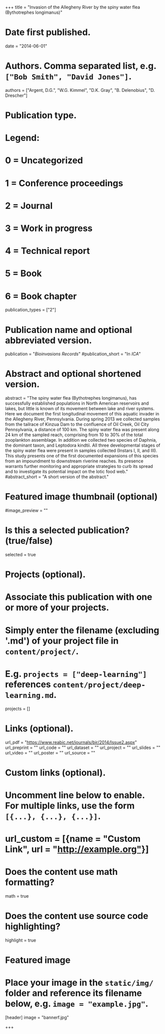 +++
title = "Invasion of the Allegheny River by the spiny water flea (Bythotrephes longimanus)"

# Date first published.
date = "2014-06-01"

# Authors. Comma separated list, e.g. `["Bob Smith", "David Jones"]`.
authors = ["Argent, D.G.", "W.G. Kimmel", "D.K. Gray", "B. Delenobius", "D. Drescher"]

# Publication type.
# Legend:
# 0 = Uncategorized
# 1 = Conference proceedings
# 2 = Journal
# 3 = Work in progress
# 4 = Technical report
# 5 = Book
# 6 = Book chapter
publication_types = ["2"]

# Publication name and optional abbreviated version.
publication = "*Bioinvasions Records*"
#publication_short = "In *ICA*"

# Abstract and optional shortened version.
abstract = "The spiny water flea (Bythotrephes longimanus), has successfully established populations in North American reservoirs and lakes, but little is known of its movement between lake and river systems. Here we document the first longitudinal movement of this aquatic invader in the Allegheny River, Pennsylvania. During spring 2013 we collected samples from the tailrace of Kinzua Dam to the confluence of Oil Creek, Oil City Pennsylvania, a distance of 100 km. The spiny water flea was present along 24 km of the sampled reach, comprising from 10 to 30% of the total zooplankton assemblage. In addition we collected two species of Daphnia, the dominant taxon, and Leptodora kindtii. All three developmental stages of the spiny water flea were present in samples collected (Instars I, II, and III). This study presents one of the first documented expansions of this species from an impoundment to downstream riverine reaches. Its presence warrants further monitoring and appropriate strategies to curb its spread and to investigate its potential impact on the lotic food web."
#abstract_short = "A short version of the abstract."

# Featured image thumbnail (optional)
#image_preview = ""

# Is this a selected publication? (true/false)
selected = true

# Projects (optional).
#   Associate this publication with one or more of your projects.
#   Simply enter the filename (excluding '.md') of your project file in `content/project/`.
#   E.g. `projects = ["deep-learning"]` references `content/project/deep-learning.md`.
projects = []

# Links (optional).
url_pdf = "https://www.reabic.net/journals/bir/2014/Issue2.aspx"
url_preprint = ""
url_code = ""
url_dataset = ""
url_project = ""
url_slides = ""
url_video = ""
url_poster = ""
url_source = ""

# Custom links (optional).
#   Uncomment line below to enable. For multiple links, use the form `[{...}, {...}, {...}]`.
# url_custom = [{name = "Custom Link", url = "http://example.org"}]

# Does the content use math formatting?
math = true

# Does the content use source code highlighting?
highlight = true

# Featured image
# Place your image in the `static/img/` folder and reference its filename below, e.g. `image = "example.jpg"`.
[header]
image = "bannerf.jpg"

+++
